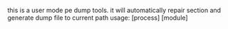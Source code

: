 this is a user mode pe dump tools. it will automatically repair section and generate dump file to current path
usage: [process] [module]
